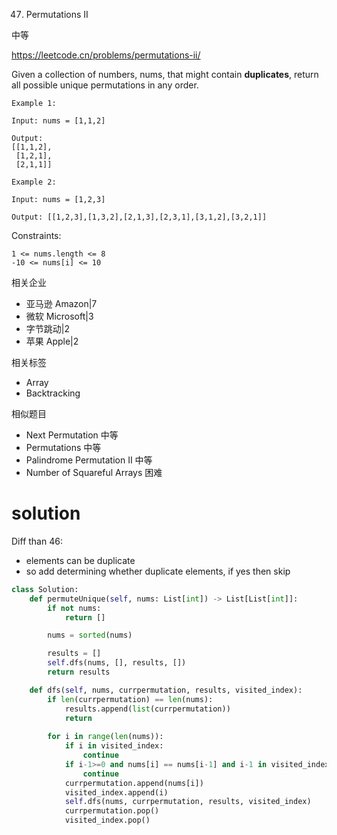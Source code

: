 47. Permutations II

中等

https://leetcode.cn/problems/permutations-ii/


Given a collection of numbers, nums, that might contain **duplicates**, return all possible unique permutations in any order.

 
```
Example 1:

Input: nums = [1,1,2]

Output:
[[1,1,2],
 [1,2,1],
 [2,1,1]]

Example 2:

Input: nums = [1,2,3]

Output: [[1,2,3],[1,3,2],[2,1,3],[2,3,1],[3,1,2],[3,2,1]]
``` 

Constraints:

```
1 <= nums.length <= 8
-10 <= nums[i] <= 10
```

相关企业

- 亚马逊 Amazon|7
- 微软 Microsoft|3
- 字节跳动|2
- 苹果 Apple|2

相关标签
- Array
- Backtracking


相似题目
- Next Permutation
中等
- Permutations
中等
- Palindrome Permutation II
中等
- Number of Squareful Arrays
困难


#  solution

Diff than 46:
- elements can be duplicate
- so add determining whether duplicate  elements, if yes then skip


```py
class Solution:
    def permuteUnique(self, nums: List[int]) -> List[List[int]]:
        if not nums:
            return []

        nums = sorted(nums)

        results = []
        self.dfs(nums, [], results, [])
        return results

    def dfs(self, nums, currpermutation, results, visited_index):
        if len(currpermutation) == len(nums):
            results.append(list(currpermutation))
            return
        
        for i in range(len(nums)):
            if i in visited_index:
                continue
            if i-1>=0 and nums[i] == nums[i-1] and i-1 in visited_index: # without this line it's same as 46 permutations
                continue
            currpermutation.append(nums[i])
            visited_index.append(i)
            self.dfs(nums, currpermutation, results, visited_index)
            currpermutation.pop()
            visited_index.pop()
```